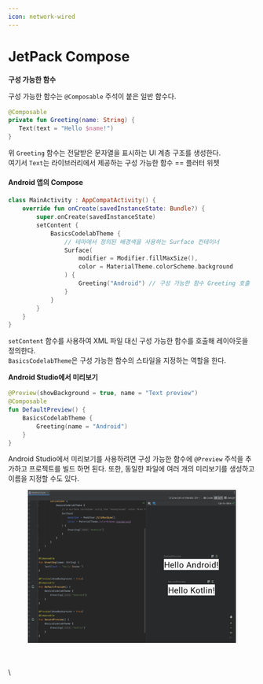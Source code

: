```yaml
---
icon: network-wired
---
```


# JetPack Compose

**구성 가능한 함수**

구성 가능한 함수는 `@Composable` 주석이 붙은 일반 함수다.

```kotlin
@Composable
private fun Greeting(name: String) {
   Text(text = "Hello $name!")
}
```

위 `Greeting` 함수는 전달받은 문자열을 표시하는 UI 계층 구조를 생성한다.\
여기서 `Text`는 라이브러리에서 제공하는 구성 가능한 함수  == 플러터 위젯&#x20;

#### Android 앱의 Compose <a href="#android-compose" id="android-compose"></a>

```kotlin
class MainActivity : AppCompatActivity() {
    override fun onCreate(savedInstanceState: Bundle?) {
        super.onCreate(savedInstanceState)
        setContent {
            BasicsCodelabTheme {
                // 테마에서 정의된 배경색을 사용하는 Surface 컨테이너
                Surface(
                    modifier = Modifier.fillMaxSize(),
                    color = MaterialTheme.colorScheme.background
                ) {
                    Greeting("Android") // 구성 가능한 함수 Greeting 호출
                }
            }
        }
    }
}
```

`setContent` 함수를 사용하여 XML 파일 대신 구성 가능한 함수를 호출해 레이아웃을 정의한다.\
`BasicsCodelabTheme`은 구성 가능한 함수의 스타일을 지정하는 역할을 한다.



**Android Studio에서 미리보기**

```kotlin
@Preview(showBackground = true, name = "Text preview")
@Composable
fun DefaultPreview() {
    BasicsCodelabTheme {
        Greeting(name = "Android")
    }
}
```

Android Studio에서 미리보기를 사용하려면 구성 가능한 함수에 `@Preview` 주석을 추가하고 프로젝트를 빌드 하면 된다. 또한, 동일한 파일에 여러 개의 미리보기를 생성하고 이름을 지정할 수도 있다.

<figure><img src="../../.gitbook/assets/image (1).png" alt=""><figcaption></figcaption></figure>



\
\
\
